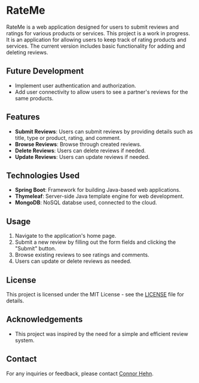 # RateMe
RateMe is a web application designed for users to submit reviews and ratings for various products or services. This project is a work in progress. It is an application for allowing users to keep track of rating products and services. The current version includes basic functionality for adding and deleting reviews.

## Future Development
- Implement user authentication and authorization.
- Add user connectivity to allow users to see a partner's reviews for the same products.

## Features
- **Submit Reviews**: Users can submit reviews by providing details such as title, type or product, rating, and comment.
- **Browse Reviews**: Browse through created reviews.
- **Delete Reviews**: Users can delete reviews if needed.
- **Update Reviews**: Users can update reviews if needed.

## Technologies Used
- **Spring Boot**: Framework for building Java-based web applications.
- **Thymeleaf**: Server-side Java template engine for web development.
- **MongoDB**: NoSQL databse used, connected to the cloud.

## Usage
1. Navigate to the application's home page.
2. Submit a new review by filling out the form fields and clicking the "Submit" button.
3. Browse existing reviews to see ratings and comments.
4. Users can update or delete reviews as needed.

## License
This project is licensed under the MIT License - see the [LICENSE](LICENSE) file for details.

## Acknowledgements
- This project was inspired by the need for a simple and efficient review system.

## Contact
For any inquiries or feedback, please contact [Connor Hehn](mailto:connor.hehn@gmail.com).

